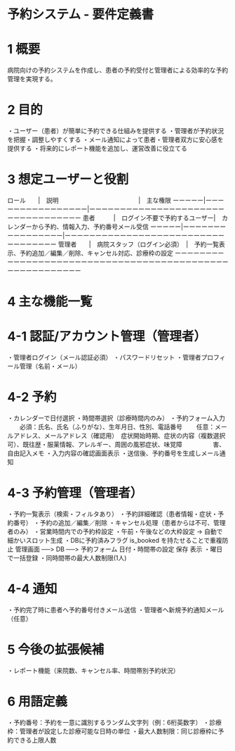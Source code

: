 # 予約システム - 要件定義書

# 1 概要

病院向けの予約システムを作成し、患者の予約受付と管理者による効率的な予約管理を実現する。

# 2 目的
・ユーザー（患者）が簡単に予約できる仕組みを提供する
・管理者が予約状況を把握・調整しやすくする
・メール通知によって患者・管理者双方に安心感を提供する
・将来的にレポート機能を追加し、運営改善に役立てる

# 3 想定ユーザーと役割


ロール　　|　説明　　　　　　　　　　　　　|　主な権限
ーーーーー|ーーーーーーーーーーーーーーーー|ーーーーーーーーーーーーーーーーーーーーーーーーーーーーーーーーーー
患者　　　|　ログイン不要で予約するユーザー|　カレンダーから予約、情報入力、予約番号メール受信
ーーーーー|ーーーーーーーーーーーーーーーー|ーーーーーーーーーーーーーーーーーーーーーーーーーーーーーーーーーー
管理者　　|　病院スタッフ（ログイン必須）　|　予約一覧表示、予約追加／編集／削除、キャンセル対応、診療枠の設定
ーーーーーーーーーーーーーーーーーーーーーーーーーーーーーーーーーーーーーーーーーーーーーーーーーーーーーーーー

# 4 主な機能一覧

# 4-1 認証/アカウント管理（管理者）
・管理者ログイン（メール認証必須）
・パスワードリセット
・管理者プロフィール管理（名前・メール）

# 4-2 予約
・カレンダーで日付選択
・時間帯選択（診療時間内のみ）
・予約フォーム入力
　　必須：氏名、氏名（ふりがな）、生年月日、性別、電話番号
　　任意：メールアドレス、メールアドレス（確認用）　症状開始時期、症状の内容（複数選択可）、既往歴・服薬情報、アレルギー、周囲の風邪症状、味覚障　　　　　害、自由記入メモ
・入力内容の確認画面表示
・送信後、予約番号を生成しメール通知

# 4-3 予約管理（管理者）
・予約一覧表示（検索・フィルタあり）
・予約詳細確認（患者情報・症状・予約番号）
・予約の追加／編集／削除
・キャンセル処理（患者からは不可、管理者のみ）
・営業時間内での予約枠設定
・午前・午後などの大枠設定 → 自動で細かいスロット生成
・DBに予約済みフラグ is_booked を持たせることで重複防止
管理画面      ──>  DB  ──> 予約フォーム
日付・時間帯の設定  保存    表示
・曜日で一括登録
・同時間帯の最大人数制限(1人)

# 4-4 通知
・予約完了時に患者へ予約番号付きメール送信
・管理者へ新規予約通知メール（任意）

# 5 今後の拡張候補
・レポート機能（来院数、キャンセル率、時間帯別予約状況）

# 6 用語定義
・予約番号：予約を一意に識別するランダム文字列（例：6桁英数字）
・診療枠：管理者が設定した診療可能な日時の単位
・最大人数制限：同じ診療枠に予約できる上限人数
